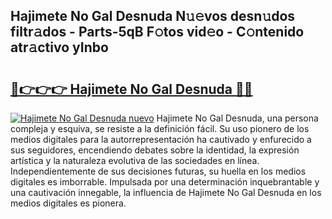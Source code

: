 ## Hajimete No Gal Desnuda N𝚞𝚎vos desn𝚞dos filtr𝚊dos - Parts-5qB F𝚘tos vid𝚎o - C𝚘ntenido atr𝚊ctivo yInbo

# <h2><a href="http://mb0lug.tromn.icu/?c=Hajimete+No+Gal+Desnuda">🔗👉👉👉 Hajimete No Gal Desnuda 🔗🔗</a></h2>

[![Hajimete No Gal Desnuda nuevo](https://i.imgur.com/pEAQMta.gif)](http://mb0lug.tromn.icu/?c=Hajimete+No+Gal+Desnuda)
Hajimete No Gal Desnuda, una persona compleja y esquiva, se resiste a la definición fácil. Su uso pionero de los medios digitales para la autorrepresentación ha cautivado y enfurecido a sus seguidores, encendiendo debates sobre la identidad, la expresión artística y la naturaleza evolutiva de las sociedades en línea. Independientemente de sus decisiones futuras, su huella en los medios digitales es imborrable. Impulsada por una determinación inquebrantable y una cautivación innegable, la influencia de Hajimete No Gal Desnuda en los medios digitales es pionera.
